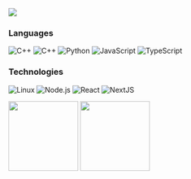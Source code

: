 [![](https://raw.githubusercontent.com/ayushannand/ayushannand/master/profile.gif)](https://www.ayushannand.com/)

### Languages

![C++](https://img.shields.io/badge/-C++-000?&logo=C++)
![C++](https://img.shields.io/badge/-C++-000?&logo=c%2b%2b&logoColor=00599C)
![Python](https://img.shields.io/badge/-Python-000?&logo=Python)
![JavaScript](https://img.shields.io/badge/-JavaScript-000?&logo=JavaScript)
![TypeScript](https://img.shields.io/badge/-TypeScript-000?&logo=TypeScript)

### Technologies

![Linux](https://img.shields.io/badge/-Linux-000?&logo=Linux)
![Node.js](https://img.shields.io/badge/-Node.js-000?&logo=node.js)
![React](https://img.shields.io/badge/-React-000?&logo=React)
![NextJS](https://img.shields.io/badge/-NextJS-000?&logo=Next.js)



<img height="137px" src="https://github-readme-stats.vercel.app/api?username=ayushannand&show_icons=true&theme=radical&card_width=500px&include_all_commits=true" />
<img height="137px" src="https://github-readme-stats.vercel.app/api/top-langs/?username=ayushannand&card_width=500px" />
